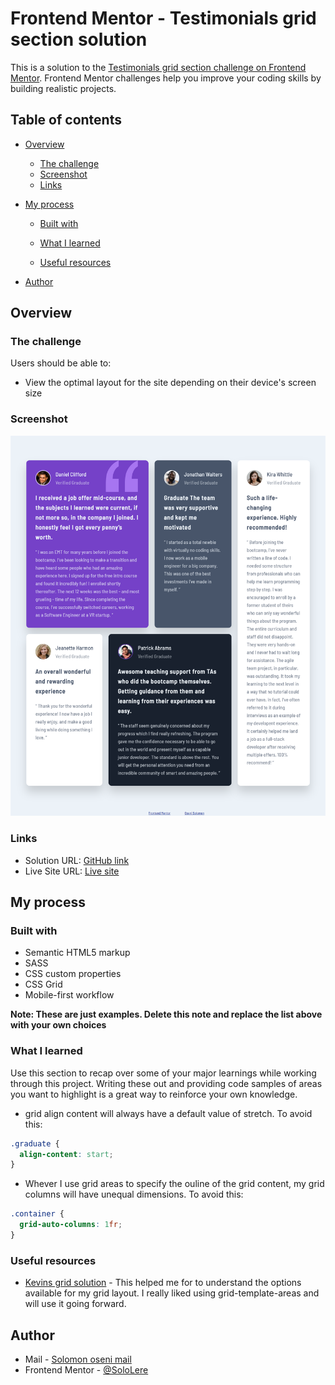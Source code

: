 # Frontend Mentor - Testimonials grid section solution

This is a solution to the [Testimonials grid section challenge on Frontend Mentor](https://www.frontendmentor.io/challenges/testimonials-grid-section-Nnw6J7Un7). Frontend Mentor challenges help you improve your coding skills by building realistic projects.

## Table of contents

- [Overview](#overview)
  - [The challenge](#the-challenge)
  - [Screenshot](#screenshot)
  - [Links](#links)
- [My process](#my-process)

  - [Built with](#built-with)
  - [What I learned](#what-i-learned)

  - [Useful resources](#useful-resources)

- [Author](#author)

## Overview

### The challenge

Users should be able to:

- View the optimal layout for the site depending on their device's screen size

### Screenshot

![Desktop preview](images/127.0.0.1_5500_testimonials-grid-section-main_.png)

### Links

- Solution URL: [GitHub link](https://github.com/SoloLere/Testimonials-Section.git)
- Live Site URL: [Live site](https://sololere.github.io/Testimonials-Section/)

## My process

### Built with

- Semantic HTML5 markup
- SASS
- CSS custom properties
- CSS Grid
- Mobile-first workflow

**Note: These are just examples. Delete this note and replace the list above with your own choices**

### What I learned

Use this section to recap over some of your major learnings while working through this project. Writing these out and providing code samples of areas you want to highlight is a great way to reinforce your own knowledge.

- grid align content will always have a default value of stretch. To avoid this:

```css
.graduate {
  align-content: start;
}
```

- Whever I use grid areas to specify the ouline of the grid content, my grid columns will have unequal dimensions. To avoid this:

```css
.container {
  grid-auto-columns: 1fr;
}
```

### Useful resources

- [Kevins grid solution](https://youtu.be/rg7Fvvl3taU) - This helped me for to understand the options available for my grid layout. I really liked using grid-template-areas and will use it going forward.

## Author

- Mail - [Solomon oseni mail](jnrolalere@gmail.com)
- Frontend Mentor - [@SoloLere](https://www.frontendmentor.io/profile/@SoloLere)
